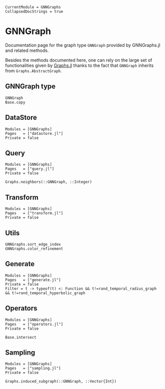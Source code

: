 ```@meta
CurrentModule = GNNGraphs
CollapsedDocStrings = true
```

# GNNGraph

Documentation page for the graph type `GNNGraph` provided by GNNGraphs.jl and related methods. 

Besides the methods documented here, one can rely on the large set of functionalities
given by [Graphs.jl](https://github.com/JuliaGraphs/Graphs.jl) thanks to the fact
that `GNNGraph` inherits from `Graphs.AbstractGraph`.

<!-- ## Index 

```@index
Order = [:type, :function]
Pages   = ["gnngraph.md"]
``` -->

## GNNGraph type

```@docs
GNNGraph
Base.copy
```

## DataStore

```@autodocs
Modules = [GNNGraphs]
Pages   = ["datastore.jl"]
Private = false
```

## Query

```@autodocs
Modules = [GNNGraphs]
Pages   = ["query.jl"]
Private = false
```

```@docs
Graphs.neighbors(::GNNGraph, ::Integer)
```

## Transform

```@autodocs
Modules = [GNNGraphs]
Pages   = ["transform.jl"]
Private = false
```

## Utils

```@docs
GNNGraphs.sort_edge_index
GNNGraphs.color_refinement
``` 

## Generate

```@autodocs
Modules = [GNNGraphs]
Pages   = ["generate.jl"]
Private = false
Filter = t -> typeof(t) <: Function && t!=rand_temporal_radius_graph && t!=rand_temporal_hyperbolic_graph

```

## Operators

```@autodocs
Modules = [GNNGraphs]
Pages   = ["operators.jl"]
Private = false
```

```@docs
Base.intersect
```

## Sampling 

```@autodocs
Modules = [GNNGraphs]
Pages   = ["sampling.jl"]
Private = false
```

```@docs
Graphs.induced_subgraph(::GNNGraph, ::Vector{Int})
```